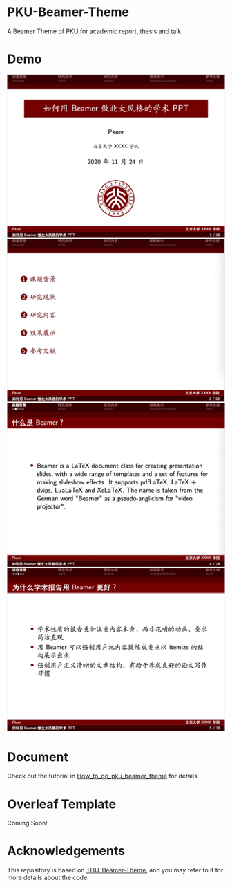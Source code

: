 # PKU-Beamer-Theme
 A Beamer Theme of PKU for academic report, thesis and talk.
# Demo
<img src="img/demo1.jpg" >
<img src="img/demo2.jpg" >
<img src="img/3.jpg" >
<img src="img/4.jpg" > 

# Document
 Check out the tutorial in [How_to_do_pku_beamer_theme](How_to_do_pku_beamer_theme.pdf) for details.
 
# Overleaf Template
Coming Soon!

# Acknowledgements
This repository is based on [THU-Beamer-Theme](https://github.com/Trinkle23897/THU-Beamer-Theme), and you may refer to it for more details about the code.
